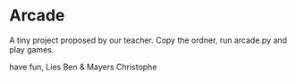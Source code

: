 # Arcade
A tiny project proposed by our teacher. Copy the ordner, run arcade.py and play games.

have fun,
Lies Ben & Mayers Christophe
